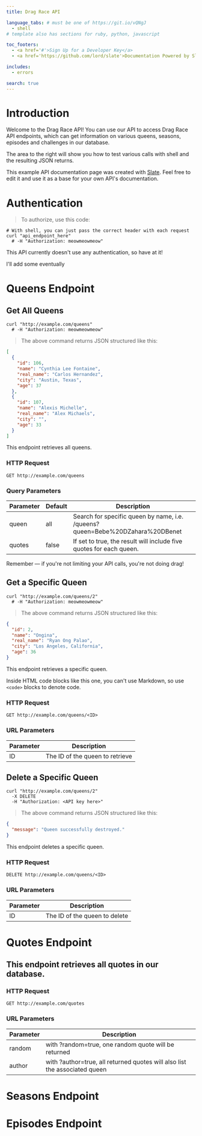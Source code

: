```yaml
---
title: Drag Race API

language_tabs: # must be one of https://git.io/vQNgJ
  - shell
# template also has sections for ruby, python, javascript

toc_footers:
  - <a href='#'>Sign Up for a Developer Key</a>
  - <a href='https://github.com/lord/slate'>Documentation Powered by Slate</a>

includes:
  - errors

search: true
---
```


# Introduction

Welcome to the Drag Race API! You can use our API to access Drag Race API endpoints, which can get information on various queens, seasons, episodes and challenges in our database.

The area to the right will show you how to test various calls with shell and the resulting JSON returns.

This example API documentation page was created with [Slate](https://github.com/lord/slate). Feel free to edit it and use it as a base for your own API's documentation.

# Authentication

> To authorize, use this code:

<!-- ```ruby
require 'kittn'

api = Kittn::APIClient.authorize!('meowmeowmeow')
```

```python
import kittn

api = kittn.authorize('meowmeowmeow')
``` -->

```shell
# With shell, you can just pass the correct header with each request
curl "api_endpoint_here"
  # -H "Authorization: meowmeowmeow"
```

<!-- ```javascript
const kittn = require('kittn');

let api = kittn.authorize('meowmeowmeow');
``` -->

<!-- > Make sure to replace `meowmeowmeow` with your API key. -->

This API currently doesn't use any authentication, so have at it!

<!-- Kittn expects for the API key to be included in all API requests to the server in a header that looks like the following:

`Authorization: meowmeowmeow` -->

<aside class="notice">
I'll add some eventually
</aside>

# Queens Endpoint

## Get All Queens

<!-- ```ruby
require 'kittn'

api = Kittn::APIClient.authorize!('meowmeowmeow')
api.kittens.get
```

```python
import kittn

api = kittn.authorize('meowmeowmeow')
api.kittens.get()
``` -->

```shell
curl "http://example.com/queens"
  # -H "Authorization: meowmeowmeow"
```

<!-- ```javascript
const kittn = require('kittn');

let api = kittn.authorize('meowmeowmeow');
let kittens = api.kittens.get();
``` -->

> The above command returns JSON structured like this:

```json
[
  {
    "id": 106,
    "name": "Cynthia Lee Fontaine",
    "real_name": "Carlos Hernandez",
    "city": "Austin, Texas",
    "age": 37
  },
  {
    "id": 107,
    "name": "Alexis Michelle",
    "real_name": "Alex Michaels",
    "city": "",
    "age": 33
  }
]
```

This endpoint retrieves all queens.

### HTTP Request

`GET http://example.com/queens`

### Query Parameters

Parameter | Default | Description
--------- | ------- | -----------
queen | all | Search for specific queen by name, i.e. /queens?queen=Bebe%20DZahara%20DBenet
quotes | false | If set to true, the result will include five quotes for each queen.

<aside class="success">
Remember — if you're not limiting your API calls, you're not doing drag!
</aside>

## Get a Specific Queen

<!-- ```ruby
require 'kittn'

api = Kittn::APIClient.authorize!('meowmeowmeow')
api.kittens.get(2)
```

```python
import kittn

api = kittn.authorize('meowmeowmeow')
api.kittens.get(2)
``` -->

```shell
curl "http://example.com/queens/2"
  # -H "Authorization: meowmeowmeow"
```

<!-- ```javascript
const kittn = require('kittn');

let api = kittn.authorize('meowmeowmeow');
let max = api.kittens.get(2);
``` -->

> The above command returns JSON structured like this:

```json
{
  "id": 2,
  "name": "Ongina",
  "real_name": "Ryan Ong Palao",
  "city": "Los Angeles, California",
  "age": 36
}
```

This endpoint retrieves a specific queen.

<aside class="warning">Inside HTML code blocks like this one, you can't use Markdown, so use <code>&lt;code&gt;</code> blocks to denote code.</aside>

### HTTP Request

`GET http://example.com/queens/<ID>`

### URL Parameters

Parameter | Description
--------- | -----------
ID | The ID of the queen to retrieve

## Delete a Specific Queen

<!-- ```ruby
require 'kittn'

api = Kittn::APIClient.authorize!('meowmeowmeow')
api.kittens.delete(2)
```

```python
import kittn

api = kittn.authorize('meowmeowmeow')
api.kittens.delete(2)
``` -->

```shell
curl "http://example.com/queens/2"
  -X DELETE
  -H "Authorization: <API key here>"
```

<!-- ```javascript
const kittn = require('kittn');

let api = kittn.authorize('meowmeowmeow');
let max = api.kittens.delete(2);
``` -->

> The above command returns JSON structured like this:

```json
{
  "message": "Queen successfully destroyed."
}
```

This endpoint deletes a specific queen.

### HTTP Request

`DELETE http://example.com/queens/<ID>`

### URL Parameters

Parameter | Description
--------- | -----------
ID | The ID of the queen to delete

# Quotes Endpoint

## This endpoint retrieves all quotes in our database.

### HTTP Request
`GET http://example.com/quotes`

### URL Parameters

Parameter | Description
--------- | -----------
random | with ?random=true, one random quote will be returned
author | with ?author=true, all returned quotes will also list the associated queen

# Seasons Endpoint

# Episodes Endpoint
